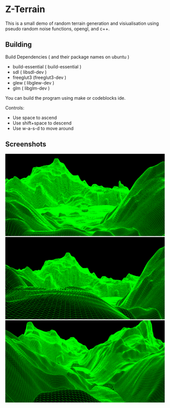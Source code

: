 # Z-Terrain

This is a small demo of random terrain generation and visiualisation using pseudo random noise functions, opengl, and c++.

## Building

Build Dependencies ( and their package names on ubuntu )
-   build-essential ( build-essential )
-   sdl ( libsdl-dev )
-   freeglut3 (freeglut3-dev )
-   glew ( libglew-dev )
-   glm ( libglm-dev )

You can build the program using make or codeblocks ide.

Controls:
-   Use space to ascend
-   Use shift+space to descend
-   Use w-a-s-d to move around

## Screenshots

![First schreenshot](Doc/image1.png)
![First schreenshot](Doc/image2.png)
![First schreenshot](Doc/image3.png)


